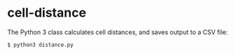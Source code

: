 # cell-distance

The Python 3 class calculates cell distances, and saves output  to a CSV file:

```
$ python3 distance.py
```